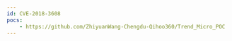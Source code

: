 ```yaml
---
id: CVE-2018-3608
pocs:
    - https://github.com/ZhiyuanWang-Chengdu-Qihoo360/Trend_Micro_POC
---
```

